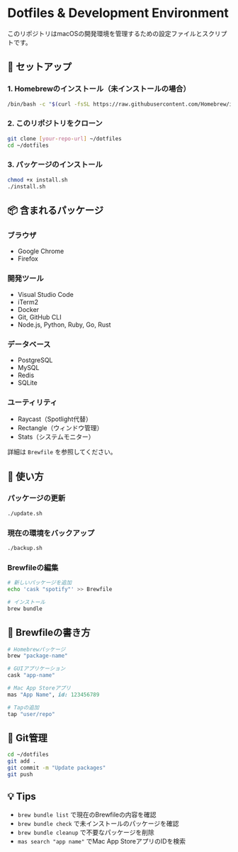 # Dotfiles & Development Environment

このリポジトリはmacOSの開発環境を管理するための設定ファイルとスクリプトです。

## 🚀 セットアップ

### 1. Homebrewのインストール（未インストールの場合）
```bash
/bin/bash -c "$(curl -fsSL https://raw.githubusercontent.com/Homebrew/install/HEAD/install.sh)"
```

### 2. このリポジトリをクローン
```bash
git clone [your-repo-url] ~/dotfiles
cd ~/dotfiles
```

### 3. パッケージのインストール
```bash
chmod +x install.sh
./install.sh
```

## 📦 含まれるパッケージ

### ブラウザ
- Google Chrome
- Firefox

### 開発ツール
- Visual Studio Code
- iTerm2
- Docker
- Git, GitHub CLI
- Node.js, Python, Ruby, Go, Rust

### データベース
- PostgreSQL
- MySQL
- Redis
- SQLite

### ユーティリティ
- Raycast（Spotlight代替）
- Rectangle（ウィンドウ管理）
- Stats（システムモニター）

詳細は `Brewfile` を参照してください。

## 🔧 使い方

### パッケージの更新
```bash
./update.sh
```

### 現在の環境をバックアップ
```bash
./backup.sh
```

### Brewfileの編集
```bash
# 新しいパッケージを追加
echo 'cask "spotify"' >> Brewfile

# インストール
brew bundle
```

## 📝 Brewfileの書き方

```ruby
# Homebrewパッケージ
brew "package-name"

# GUIアプリケーション
cask "app-name"

# Mac App Storeアプリ
mas "App Name", id: 123456789

# Tapの追加
tap "user/repo"
```

## 🔄 Git管理

```bash
cd ~/dotfiles
git add .
git commit -m "Update packages"
git push
```

## 💡 Tips

- `brew bundle list` で現在のBrewfileの内容を確認
- `brew bundle check` で未インストールのパッケージを確認
- `brew bundle cleanup` で不要なパッケージを削除
- `mas search "app name"` でMac App StoreアプリのIDを検索